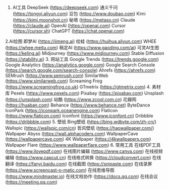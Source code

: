 1. AI工具
DeepSeek (https://deepseek.com)
通义千问 (https://tongyi.aliyun.com)
豆包 (https://www.doubao.com)
Kimi (https://kimi.moonshot.cn)
秘塔 (https://metaso.cn)
Claude (https://claude.ai)
OpenAI (https://openai.com)
Cursor (https://cursor.sh)
ChatGPT (https://chat.openai.com)

2.AI绘图
即梦AI (https://jimeng.ai)
绘蛙 (https://huihua.aliyun.com)
WHEE (https://whee.meitu.com)
稿定AI (https://www.gaoding.com/ai)
可灵AI生图 (https://keling.ai)
Midjourney (https://www.midjourney.com)
Stable Diffusion (https://stability.ai)
3. 网站工具
Google Trends (https://trends.google.com)
Google Analytics (https://analytics.google.com)
Google Search Console (https://search.google.com/search-console)
Ahrefs (https://ahrefs.com)
SEMrush (https://www.semrush.com)
SimilarWeb (https://www.similarweb.com)
Screaming Frog (https://www.screamingfrog.co.uk)
GTmetrix (https://gtmetrix.com)
4. 素材库
Pexels (https://www.pexels.com)
Pixabay (https://pixabay.com)
Unsplash (https://unsplash.com)
站酷 (https://www.zcool.com.cn)
花瓣网 (https://huaban.com)
Behance (https://www.behance.net)
ByteDance IconPark (https://iconpark.oceanengine.com)
Flaticon (https://www.flaticon.com)
Iconfont (https://www.iconfont.cn)
Dribbble (https://dribbble.com)
5. 壁纸
Bing壁纸 (https://bing.wdbyte.com/zh-cn/)
Wallspic (https://wallspic.com/cn)
哲风壁纸 (https://haowallpaper.com/)
Wallpaper Abyss (https://wall.alphacoders.com)
WallpaperCave (https://wallpapercave.com)
4K Wallpaper (https://4kwallpapers.com)
Wallpaper Flare (https://www.wallpaperflare.com)
6. 常用工具
在线PDF工具 (https://www.ilovepdf.com)
在线图片编辑 (https://www.canva.com)
在线视频编辑 (https://www.capcut.cn)
在线格式转换 (https://cloudconvert.com)
在线翻译 (https://fanyi.baidu.com)
在线截图 (https://snipaste.com)
在线录屏 (https://www.screencast-o-matic.com)
在线思维导图 (https://www.mindmaster.io)
在线文档协作 (https://docs.qq.com)
在线会议 (https://meeting.qq.com)